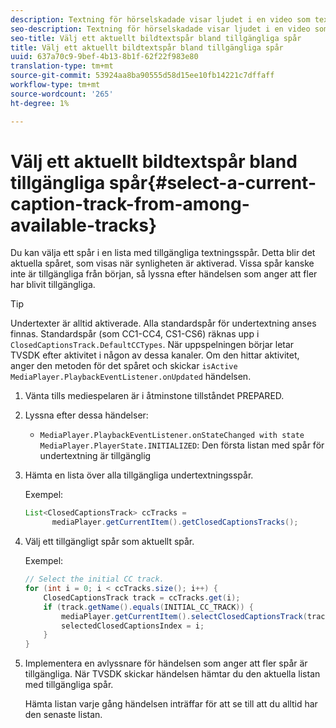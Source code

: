 ```yaml
---
description: Textning för hörselskadade visar ljudet i en video som text på skärmen när ljudet inte kan höras eller när tittaren inte hörs.
seo-description: Textning för hörselskadade visar ljudet i en video som text på skärmen när ljudet inte kan höras eller när tittaren inte hörs.
seo-title: Välj ett aktuellt bildtextspår bland tillgängliga spår
title: Välj ett aktuellt bildtextspår bland tillgängliga spår
uuid: 637a70c9-9bef-4b13-8b1f-62f22f983e80
translation-type: tm+mt
source-git-commit: 53924aa8ba90555d58d15ee10fb14221c7dffaff
workflow-type: tm+mt
source-wordcount: '265'
ht-degree: 1%

---
```



# Välj ett aktuellt bildtextspår bland tillgängliga spår{#select-a-current-caption-track-from-among-available-tracks}

Du kan välja ett spår i en lista med tillgängliga textningsspår. Detta blir det aktuella spåret, som visas när synligheten är aktiverad. Vissa spår kanske inte är tillgängliga från början, så lyssna efter händelsen som anger att fler har blivit tillgängliga.

>[!TIP]
>
>Undertexter är alltid aktiverade. Alla standardspår för undertextning anses finnas. Standardspår (som CC1-CC4, CS1-CS6) räknas upp i `ClosedCaptionsTrack.DefaultCCTypes`. När uppspelningen börjar letar TVSDK efter aktivitet i någon av dessa kanaler. Om den hittar aktivitet, anger den metoden för det spåret och skickar `isActive` `MediaPlayer.PlaybackEventListener.onUpdated` händelsen.

1. Vänta tills mediespelaren är i åtminstone tillståndet PREPARED.
1. Lyssna efter dessa händelser:

   * `MediaPlayer.PlaybackEventListener.onStateChanged with state MediaPlayer.PlayerState.INITIALIZED`: Den första listan med spår för undertextning är tillgänglig

1. Hämta en lista över alla tillgängliga undertextningsspår.

   Exempel:

   ```java
   List<ClosedCaptionsTrack> ccTracks = 
         mediaPlayer.getCurrentItem().getClosedCaptionsTracks();
   ```

1. Välj ett tillgängligt spår som aktuellt spår.

   Exempel:

   ```java
   // Select the initial CC track. 
   for (int i = 0; i < ccTracks.size(); i++) { 
       ClosedCaptionsTrack track = ccTracks.get(i); 
       if (track.getName().equals(INITIAL_CC_TRACK)) { 
           mediaPlayer.getCurrentItem().selectClosedCaptionsTrack(track); 
           selectedClosedCaptionsIndex = i; 
       } 
   }
   ```

1. Implementera en avlyssnare för händelsen som anger att fler spår är tillgängliga. När TVSDK skickar händelsen hämtar du den aktuella listan med tillgängliga spår.

   Hämta listan varje gång händelsen inträffar för att se till att du alltid har den senaste listan.
